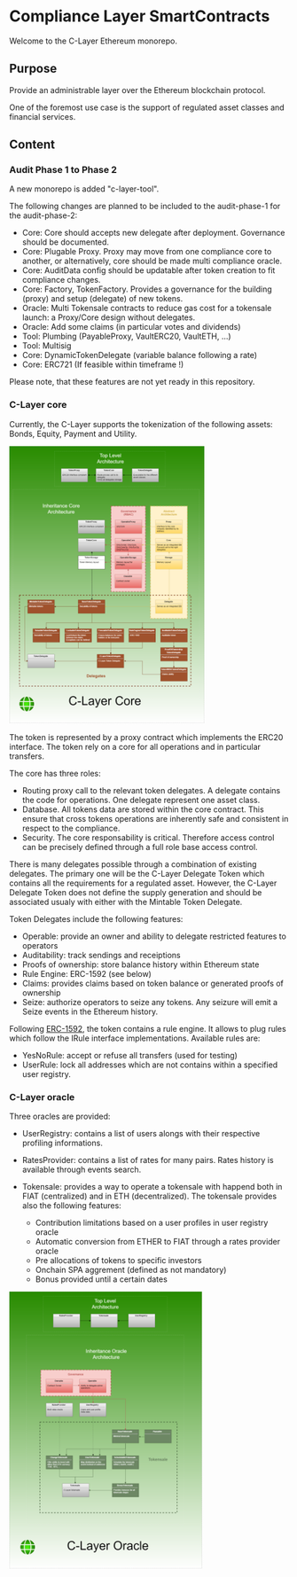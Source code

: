# Compliance Layer SmartContracts

Welcome to the C-Layer Ethereum monorepo.

## Purpose

Provide an administrable layer over the Ethereum blockchain protocol.

One of the foremost use case is the support of regulated asset classes and financial services.

## Content

### Audit Phase 1 to Phase 2

A new monorepo is added "c-layer-tool".

The following changes are planned to be included to the audit-phase-1 for the audit-phase-2:
- Core: Core should accepts new delegate after deployment. Governance should be documented.
- Core: Plugable Proxy. Proxy may move from one compliance core to another, or alternatively, core should be made multi compliance oracle.
- Core: AuditData config should be updatable after token creation to fit compliance changes.
- Core: Factory, TokenFactory. Provides a governance for the building (proxy) and setup (delegate) of new tokens.
- Oracle: Multi Tokensale contracts to reduce gas cost for a tokensale launch: a Proxy/Core design without delegates.
- Oracle: Add some claims (in particular votes and dividends)
- Tool: Plumbing (PayableProxy, VaultERC20, VaultETH, ...)
- Tool: Multisig
- Core: DynamicTokenDelegate (variable balance following a rate)
- Core: ERC721 (If feasible within timeframe !)

Please note, that these features are not yet ready in this repository.

### C-Layer core

Currently, the C-Layer supports the tokenization of the following assets: Bonds, Equity, Payment and Utility.

<img src="smartcontracts.core.png" height=500/>

The token is represented by a proxy contract which implements the ERC20 interface.
The token rely on a core for all operations and in particular transfers.

The core has three roles:
  - Routing proxy call to the relevant token delegates. A delegate contains the code for operations.
    One delegate represent one asset class.
  - Database. All tokens data are stored within the core contract.
    This ensure that cross tokens operations are inherently safe and consistent in respect to the compliance.
  - Security. The core responsability is critical.
    Therefore access control can be precisely defined through a full role base access control.

There is many delegates possible through a combination of existing delegates.
The primary one will be the C-Layer Delegate Token which contains all the requirements for a regulated asset.
However, the C-Layer Delegate Token does not define the supply generation and should be associated usualy with either with the Mintable Token Delegate.

Token Delegates include the following features:
  - Operable: provide an owner and ability to delegate restricted features to operators
  - Auditability: track sendings and receiptions
  - Proofs of ownership: store balance history within Ethereum state
  - Rule Engine: ERC-1592 (see below)
  - Claims: provides claims based on token balance or generated proofs of ownership
  - Seize: authorize operators to seize any tokens. Any seizure will emit a Seize events in the Ethereum history.

Following [ERC-1592](https://github.com/ethereum/EIPs/blob/master/EIPS/eip-1592.md), the token contains a rule engine.
It allows to plug rules which follow the IRule interface implementations.
Available rules are:
  - YesNoRule: accept or refuse all transfers (used for testing)
  - UserRule: lock all addresses which are not contains within a specified user registry.

### C-Layer oracle

Three oracles are provided:
  - UserRegistry: contains a list of users alongs with their respective profiling informations.

  - RatesProvider: contains a list of rates for many pairs. Rates history is available through events search.

  - Tokensale: provides a way to operate a tokensale with happend both in FIAT (centralized) and in ETH (decentralized).
    The tokensale provides also the following features:
      - Contribution limitations based on a user profiles in user registry oracle
      - Automatic conversion from ETHER to FIAT through a rates provider oracle
      - Pre allocations of tokens to specific investors
      - Onchain SPA aggrement (defined as not mandatory)
      - Bonus provided until a certain dates

<img src="smartcontracts.oracle.png" height=500/>


